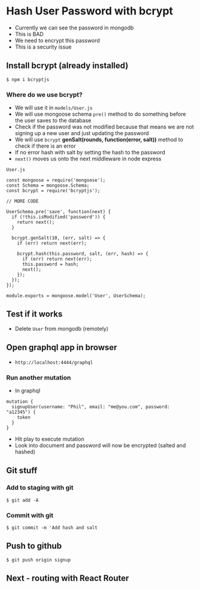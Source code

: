 # Hash User Password with bcrypt
* Currently we can see the password in mongodb
* This is BAD
* We need to encrypt this password
* This is a security issue

## Install bcrypt (already installed)
`$ npm i bcryptjs`

### Where do we use bcrypt?
* We will use it in `models/User.js`
* We will use mongoose schema `pre()` method to do something before the user saves to the database
* Check if the password was not modified because that means we are not signing up a new user and just updating the password
* We will use `bcrypt` **genSalt(rounds, function(error, salt))** method to check if there is an error
* If no error hash with salt by setting the hash to the password
* `next()` moves us onto the next middleware in node express

`User.js`

```
const mongoose = require('mongoose');
const Schema = mongoose.Schema;
const bcrypt = require('bcryptjs');

// MORE CODE

UserSchema.pre('save', function(next) {
  if (!this.isModified('password')) {
    return next();
  }

  bcrypt.genSalt(10, (err, salt) => {
    if (err) return next(err);

    bcrypt.hash(this.password, salt, (err, hash) => {
      if (err) return next(err);
      this.password = hash;
      next();
    });
  });
});

module.exports = mongoose.model('User', UserSchema);
```

## Test if it works
* Delete `User` from mongodb (remotely)

## Open graphql app in browser
* `http://localhost:4444/graphql`

### Run another mutation
* In graphql

```
mutation {
  signupUser(username: "Phil", email: "me@you.com", password: "a12345") {
    token
  }
}
```

* Hit play to execute mutation
* Look into document and password will now be encrypted (salted and hashed)

## Git stuff

### Add to staging with git
`$ git add -A`

### Commit with git
`$ git commit -m 'Add hash and salt`

## Push to github
`$ git push origin signup`

## Next - routing with React Router
